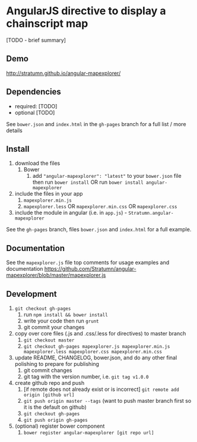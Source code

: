 # AngularJS directive to display a chainscript map

[TODO - brief summary]

## Demo
http://stratumn.github.io/angular-mapexplorer/

## Dependencies
- required:
	[TODO]
- optional
	[TODO]

See `bower.json` and `index.html` in the `gh-pages` branch for a full list / more details

## Install
1. download the files
	1. Bower
		1. add `"angular-mapexplorer": "latest"` to your `bower.json` file then run `bower install` OR run `bower install angular-mapexplorer`
2. include the files in your app
	1. `mapexplorer.min.js`
	2. `mapexplorer.less` OR `mapexplorer.min.css` OR `mapexplorer.css`
3. include the module in angular (i.e. in `app.js`) - `Stratumn.angular-mapexplorer`

See the `gh-pages` branch, files `bower.json` and `index.html` for a full example.


## Documentation
See the `mapexplorer.js` file top comments for usage examples and documentation
https://github.com/Stratumn/angular-mapexplorer/blob/master/mapexplorer.js


## Development

1. `git checkout gh-pages`
	1. run `npm install && bower install`
	2. write your code then run `grunt`
	3. git commit your changes
2. copy over core files (.js and .css/.less for directives) to master branch
	1. `git checkout master`
	2. `git checkout gh-pages mapexplorer.js mapexplorer.min.js mapexplorer.less mapexplorer.css mapexplorer.min.css`
3. update README, CHANGELOG, bower.json, and do any other final polishing to prepare for publishing
	1. git commit changes
	2. git tag with the version number, i.e. `git tag v1.0.0`
4. create github repo and push
	1. [if remote does not already exist or is incorrect] `git remote add origin [github url]`
	2. `git push origin master --tags` (want to push master branch first so it is the default on github)
	3. `git checkout gh-pages`
	4. `git push origin gh-pages`
5. (optional) register bower component
	1. `bower register angular-mapexplorer [git repo url]`
